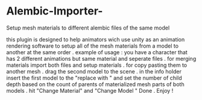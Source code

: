 # Alembic-Importer-
Setup mesh materials to different alembic files of the same model 

this plugin is designed to help animators wich use unity as an animation rendering software to setup all of the mesh materials from a model to another at the same order . example of usage : you have a character that has 2 different animations but same material and seperate files . for merging materials import both files and setup materials . for copy pasting them to another mesh . drag the second model to the scene . in the info holder insert the first model to the "replace with " and set the number of child depth based on the count of parents of materialized mesh parts of both models . hit "Change Material" and "Change Model " Done . Enjoy !


